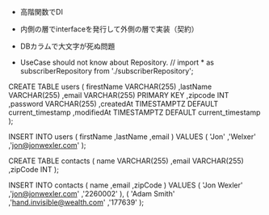 - 高階関数でDI
- 内側の層でinterfaceを発行して外側の層で実装（契約）
- DBカラムで大文字が死ぬ問題

- UseCase should not know about Repository.
// import * as subscriberRepository from './subscriberRepository';

CREATE TABLE users (
  firestName VARCHAR(255)
  ,lastName VARCHAR(255)
  ,email VARCHAR(255) PRIMARY KEY
  ,zipcode INT
  ,password VARCHAR(255)
  ,createdAt TIMESTAMPTZ DEFAULT current_timestamp
  ,modifiedAt TIMESTAMPTZ DEFAULT current_timestamp
);

INSERT INTO users (
  firstName
  ,lastName
  ,email
) VALUES (
  'Jon'
  ,'Welxer'
  ,'jon@jonwexler.com'
);

CREATE TABLE contacts (
  name VARCHAR(255)
  ,email VARCHAR(255)
  ,zipCode INT
);

INSERT INTO contacts (
  name
  ,email
  ,zipCode
) VALUES (
  'Jon Wexler'
  ,'jon@jonwexler.com'
  ,'2260002'
), (
  'Adam Smith'
  ,'hand.invisible@wealth.com'
  ,'177639'
);
